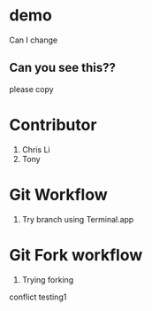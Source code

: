 # demo

Can I change 

## Can you see this??

please copy


# Contributor
1. Chris Li
2. Tony



# Git Workflow
1. Try branch using Terminal.app

# Git Fork workflow
1. Trying forking

conflict testing1
